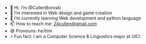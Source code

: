 - 👋 Hi, I’m @CullenBoroski
- 👀 I’m interested in Web design and game creation
- 🌱 I’m currently learning Web development and python language
- 📫 How to reach me: 24cullen@gmail.com
- 😄 Pronouns: he/him
- ⚡ Fun fact: I am a Computer Science & Linguistics major at UIC!

<!---
CullenBoroski/CullenBoroski is a ✨ special ✨ repository because its `README.md` (this file) appears on your GitHub profile.
You can click the Preview link to take a look at your changes.
--->
